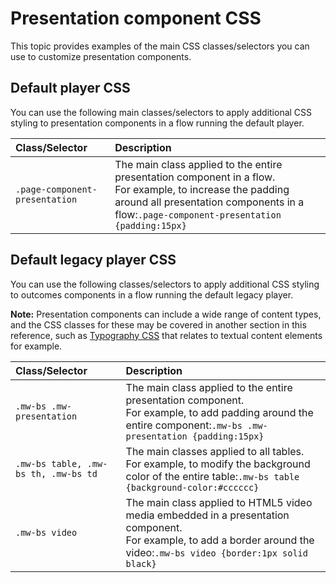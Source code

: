 # Presentation component CSS 

<head>
  <meta name="guidename" content="Flow"/>
  <meta name="context" content="GUID-09749cb9-9e9a-4eca-824d-e1b7f4b93b9e"/>
</head>


This topic provides examples of the main CSS classes/selectors you can use to customize presentation components.

## Default player CSS 

You can use the following main classes/selectors to apply additional CSS styling to presentation components in a flow running the default player.

|Class/Selector|Description|
|:-------------|:----------|
|`.page-component-presentation`|The main class applied to the entire presentation component in a flow.<br />For example, to increase the padding around all presentation components in a flow:`.page-component-presentation {padding:15px}`|

## Default legacy player CSS 

You can use the following classes/selectors to apply additional CSS styling to outcomes components in a flow running the default legacy player.

**Note:** Presentation components can include a wide range of content types, and the CSS classes for these may be covered in another section in this reference, such as [Typography CSS](r-flo-CSS_Typography_1b271022-08bb-4ad4-b96f-2ae94b22b7c7.md) that relates to textual content elements for example.

|Class/Selector|Description|
|:-------------|:----------|
|`.mw-bs .mw-presentation`|The main class applied to the entire presentation component.<br />For example, to add padding around the entire component:`.mw-bs .mw-presentation {padding:15px}`|
|`.mw-bs table, .mw-bs th, .mw-bs td`|The main classes applied to all tables.<br />For example, to modify the background color of the entire table:`.mw-bs table {background-color:#cccccc}`|
|`.mw-bs video`|The main class applied to HTML5 video media embedded in a presentation component.<br />For example, to add a border around the video:`.mw-bs video {border:1px solid black}`|